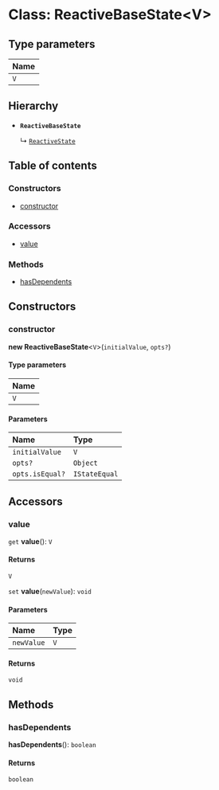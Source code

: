 # Class: ReactiveBaseState\<V>

## Type parameters

| Name |
| :------ |
| `V` |

## Hierarchy

* **`ReactiveBaseState`**

  ↳ [`ReactiveState`](/en/auto-docs/reactive/classes/ReactiveState.md)

## Table of contents

### Constructors

* [constructor](/en/auto-docs/reactive/classes/ReactiveBaseState.md#constructor)

### Accessors

* [value](/en/auto-docs/reactive/classes/ReactiveBaseState.md#value)

### Methods

* [hasDependents](/en/auto-docs/reactive/classes/ReactiveBaseState.md#hasdependents)

## Constructors

### constructor

**new ReactiveBaseState**<`V`>(`initialValue`, `opts?`)

#### Type parameters

| Name |
| :------ |
| `V` |

#### Parameters

| Name | Type |
| :------ | :------ |
| `initialValue` | `V` |
| `opts?` | `Object` |
| `opts.isEqual?` | `IStateEqual` |

## Accessors

### value

`get` **value**(): `V`

#### Returns

`V`

`set` **value**(`newValue`): `void`

#### Parameters

| Name | Type |
| :------ | :------ |
| `newValue` | `V` |

#### Returns

`void`

## Methods

### hasDependents

**hasDependents**(): `boolean`

#### Returns

`boolean`
